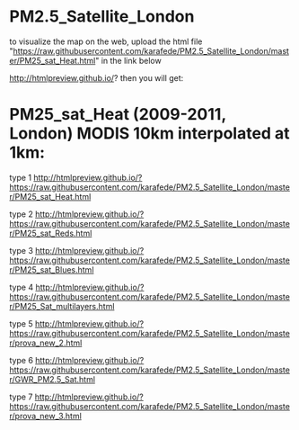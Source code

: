 # PM2.5_Satellite_London
to visualize the map on the web, upload the html file 
"https://raw.githubusercontent.com/karafede/PM2.5_Satellite_London/master/PM25_sat_Heat.html" in the link below

http://htmlpreview.github.io/?
then you will get:

# PM25_sat_Heat (2009-2011, London) MODIS 10km interpolated at 1km:
type 1
http://htmlpreview.github.io/?https://raw.githubusercontent.com/karafede/PM2.5_Satellite_London/master/PM25_sat_Heat.html

type 2
http://htmlpreview.github.io/?https://raw.githubusercontent.com/karafede/PM2.5_Satellite_London/master/PM25_sat_Reds.html

type 3
http://htmlpreview.github.io/?https://raw.githubusercontent.com/karafede/PM2.5_Satellite_London/master/PM25_sat_Blues.html

type 4
http://htmlpreview.github.io/?https://raw.githubusercontent.com/karafede/PM2.5_Satellite_London/master/PM25_Sat_multilayers.html

type 5
http://htmlpreview.github.io/?https://raw.githubusercontent.com/karafede/PM2.5_Satellite_London/master/prova_new_2.html 

type 6
http://htmlpreview.github.io/?https://raw.githubusercontent.com/karafede/PM2.5_Satellite_London/master/GWR_PM2.5_Sat.html

type 7
http://htmlpreview.github.io/?https://raw.githubusercontent.com/karafede/PM2.5_Satellite_London/master/prova_new_3.html
